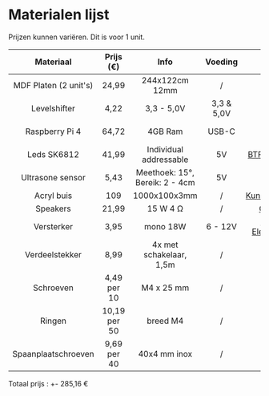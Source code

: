 # Materialen lijst

Prijzen kunnen variëren. Dit is voor 1 unit.

| Materiaal | Prijs (€) | Info | Voeding | URL | Datasheet |
| :---: | :---: | :---: | :---: | :---: | :---: |
| MDF Platen (2 unit's) | 24,99 | 244x122cm 12mm | / | [Hubo](https://www.hubo.be/nl/p/mdf-plaat-244x122-cm-12mm/81042/) | / |
| Levelshifter | 4,22 | 3,3 - 5,0V | 3,3 & 5,0V | [Kiwi](https://www.kiwi-electronics.com/nl/sparkfun-logic-level-converter-bi-directional-3154?country=BE&gad_source=1) | [BSS138](chrome-extension://efaidnbmnnnibpcajpcglclefindmkaj/https://cdn.sparkfun.com/datasheets/BreakoutBoards/BSS138.pdf) |
| Raspberry Pi 4 | 64,72 | 4GB Ram | USB-C | [Kiwi](https://www.kiwi-electronics.com/nl/raspberry-pi-4-model-b-4gb-4268?country=BE&gad_source=1) | [Pi instellen](https://projects.raspberrypi.org/nl-NL/projects/raspberry-pi-setting-up) |
| Leds SK6812 | 41,99 | Individual addressable | 5V | [BTF-Lighting](https://www.btf-lighting.com/products/1-sk6812-rgbw-4-in-1-pixels-individual-addressable-led-strip-dc5v?variant=46031799386338) | [SK6812](https://cdn-shop.adafruit.com/product-files/1138/SK6812+LED+datasheet+.pdf) |
| Ultrasone sensor | 5,43 | Meethoek: 15°, Bereik: 2 - 4cm | 5V | [Kiwi](https://www.kiwi-electronics.com/nl/ultrasoon-sensor-hc-sr04-2592?country=BE&gad_source=1) | [SF-SEN-15569](chrome-extension://efaidnbmnnnibpcajpcglclefindmkaj/https://cdn.sparkfun.com/datasheets/Sensors/Proximity/HCSR04.pdf) |
| Acryl buis | 109 | 1000x100x3mm | / | [Kunststofshop](https://www.kunststofshop.nl/acrylaat-plexiglas/acrylaat-buizen/melkwit-opaal/acrylaat-buis-opaal-1000x100x3mm-1000x100x3mm/a-3806-20000036) | / |
| Speakers | 21,99 | 15 W 4 Ω | / | [Conrad](https://www.conrad.nl/nl/p/visaton-fr-9-15-4-ohm-5-9-inch-15-cm-breedband-luidspreker-15-w-4-ovaal-305270.html) | [Visaton](chrome-extension://efaidnbmnnnibpcajpcglclefindmkaj/https://asset.conrad.com/media10/add/160267/c1/-/de/000305270DS01/datablad-305270-visaton-fr-915-4-ohm-59-inch-15-cm-breedband-luidspreker-15-w-4-ovaal.pdf) |
| Versterker | 3,95 | mono 18W | 6 - 12V | [Hobby Electronica](https://www.hobbyelectronica.nl/product/audio-versterker-module-tda2030a/) | / |
| Verdeelstekker | 8,99 | 4x met schakelaar, 1,5m | / | [Hubo](https://www.hubo.be/nl/p/profile-stekkerdoos-4x-met-schakelaar-kabel-1-5m-wit/10063/) | / |
| Schroeven | 4,49 per 10 | M4 x 25 mm | / | [Brico](https://www.brico.be/nl/ijzerwaren/technische-bevestigingsmaterialen/bouten/slotbouten/sencys-verzonken-kop-bout-roestvrij-staal-m4-x-25-mm-10-stuks/5367472) | / |
| Ringen | 10,19 per 50 | breed M4 | / | [Brico](https://www.brico.be/nl/ijzerwaren/technische-bevestigingsmaterialen/ringen-bussen/sluitringen/sencys-carrosseriering-breed-m4-50-st/5368790) | / |
| Spaanplaatschroeven | 9,69 per 40 | 40x4 mm inox | / | [Hubo](https://www.hubo.be/nl/p/sam-spaanplaatschroeven-pz2-40x4-mm-inox-40-stuks/209609/) | / |

Totaal prijs : +- 285,16 €
